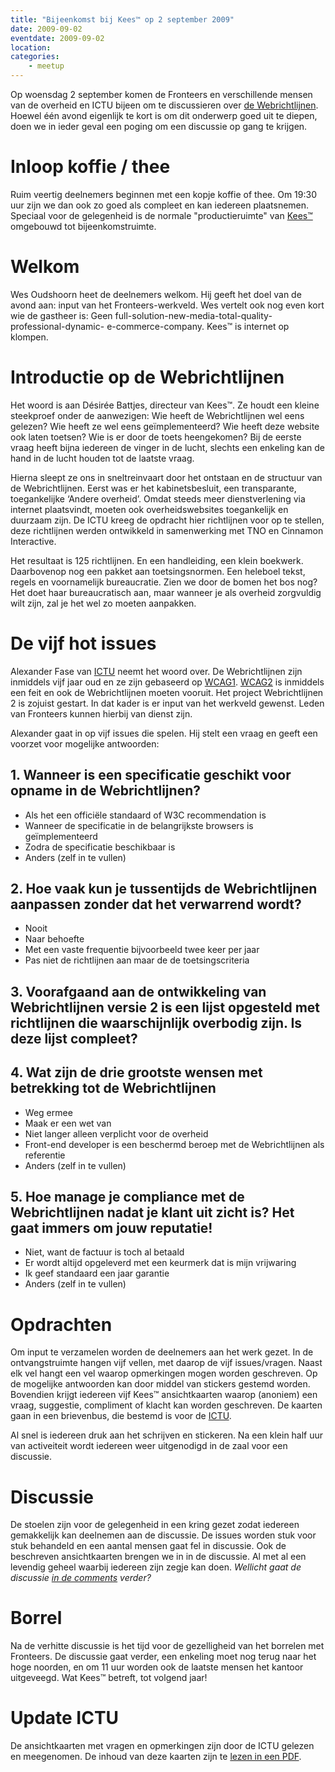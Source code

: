 ```yaml
---
title: "Bijeenkomst bij Kees™ op 2 september 2009"
date: 2009-09-02
eventdate: 2009-09-02
location: 
categories: 
    - meetup
---
```

Op woensdag 2 september komen de Fronteers en verschillende mensen van de overheid en ICTU bijeen om te discussieren over [de Webrichtlijnen](http://www.webrichtlijnen.nl/). Hoewel één avond eigenlijk te kort is om dit onderwerp goed uit te diepen, doen we in ieder geval een poging om een discussie op gang te krijgen.

# Inloop koffie / thee

Ruim veertig deelnemers beginnen met een kopje koffie of thee. Om 19:30 uur zijn we dan ook zo goed als compleet en kan iedereen plaatsnemen. Speciaal voor de gelegenheid is de normale "productieruimte" van [Kees™](http://www.kees-tm.nl/) omgebouwd tot bijeenkomstruimte.

# Welkom

Wes Oudshoorn heet de deelnemers welkom. Hij geeft het doel van de avond aan: input van het Fronteers-werkveld. Wes vertelt ook nog even kort wie de gastheer is: Geen full-solution-new-media-total-quality-professional-dynamic- e-commerce-company. Kees™ is internet op klompen.

# Introductie op de Webrichtlijnen

Het woord is aan Désirée Battjes, directeur van Kees™. Ze houdt een kleine steekproef onder de aanwezigen: Wie heeft de Webrichtlijnen wel eens gelezen? Wie heeft ze wel eens geïmplementeerd? Wie heeft deze website ook laten toetsen? Wie is er door de toets heengekomen? Bij de eerste vraag heeft bijna iedereen de vinger in de lucht, slechts een enkeling kan de hand in de lucht houden tot de laatste vraag.

Hierna sleept ze ons in sneltreinvaart door het ontstaan en de structuur van de Webrichtlijnen. Eerst was er het kabinetsbesluit, een transparante, toegankelijke ‘Andere overheid’. Omdat steeds meer dienstverlening via internet plaatsvindt, moeten ook overheidswebsites toegankelijk en duurzaam zijn. De ICTU kreeg de opdracht hier richtlijnen voor op te stellen, deze richtlijnen werden ontwikkeld in samenwerking met TNO en Cinnamon Interactive.

Het resultaat is 125 richtlijnen. En een handleiding, een klein boekwerk. Daarbovenop nog een pakket aan toetsingsnormen. Een heleboel tekst, regels en voornamelijk bureaucratie. Zien we door de bomen het bos nog? Het doet haar bureaucratisch aan, maar wanneer je als overheid zorgvuldig wilt zijn, zal je het wel zo moeten aanpakken.

# De vijf hot issues

Alexander Fase van [ICTU](http://www.ictu.nl/) neemt het woord over. De Webrichtlijnen zijn inmiddels vijf jaar oud en ze zijn gebaseerd op [WCAG1](http://www.w3.org/TR/WCAG10/). [WCAG2](http://www.w3.org/TR/WCAG20/) is inmiddels een feit en ook de Webrichtlijnen moeten vooruit. Het project Webrichtlijnen 2 is zojuist gestart. In dat kader is er input van het werkveld gewenst. Leden van Fronteers kunnen hierbij van dienst zijn.

Alexander gaat in op vijf issues die spelen. Hij stelt een vraag en geeft een voorzet voor mogelijke antwoorden:

## 1. Wanneer is een specificatie geschikt voor opname in de Webrichtlijnen?

* Als het een officiële standaard of W3C recommendation is
* Wanneer de specificatie in de belangrijkste browsers is geïmplementeerd
* Zodra de specificatie beschikbaar is
* Anders (zelf in te vullen)

## 2. Hoe vaak kun je tussentijds de Webrichtlijnen aanpassen zonder dat het verwarrend wordt?

* Nooit
* Naar behoefte
* Met een vaste frequentie bijvoorbeeld twee keer per jaar
* Pas niet de richtlijnen aan maar de de toetsingscriteria

## 3. Voorafgaand aan de ontwikkeling van Webrichtlijnen versie 2 is een lijst opgesteld met richtlijnen die waarschijnlijk overbodig zijn. Is deze lijst compleet?

## 4. Wat zijn de drie grootste wensen met betrekking tot de Webrichtlijnen

* Weg ermee
* Maak er een wet van
* Niet langer alleen verplicht voor de overheid
* Front-end developer is een beschermd beroep met de Webrichtlijnen als referentie
* Anders (zelf in te vullen)

## 5. Hoe manage je compliance met de Webrichtlijnen nadat je klant uit zicht is? Het gaat immers om jouw reputatie!

* Niet, want de factuur is toch al betaald
* Er wordt altijd opgeleverd met een keurmerk dat is mijn vrijwaring
* Ik geef standaard een jaar garantie
* Anders (zelf in te vullen)

# Opdrachten

Om input te verzamelen worden de deelnemers aan het werk gezet. In de ontvangstruimte hangen vijf vellen, met daarop de vijf issues/vragen. Naast elk vel hangt een vel waarop opmerkingen mogen worden geschreven. Op de mogelijke antwoorden kan door middel van stickers gestemd worden. Bovendien krijgt iedereen vijf Kees™ ansichtkaarten waarop (anoniem) een vraag, suggestie, compliment of klacht kan worden geschreven. De kaarten gaan in een brievenbus, die bestemd is voor de [ICTU](http://www.ictu.nl).

Al snel is iedereen druk aan het schrijven en stickeren. Na een klein half uur van activeiteit wordt iedereen weer uitgenodigd in de zaal voor een discussie.

# Discussie

De stoelen zijn voor de gelegenheid in een kring gezet zodat iedereen gemakkelijk kan deelnemen aan de discussie. De issues worden stuk voor stuk behandeld en een aantal mensen gaat fel in discussie. Ook de beschreven ansichtkaarten brengen we in in de discussie. Al met al een levendig geheel waarbij iedereen zijn zegje kan doen. *Wellicht gaat de discussie [in de comments](/blog/2009/08/bijeenkomst-september) verder?*

# Borrel

Na de verhitte discussie is het tijd voor de gezelligheid van het borrelen met Fronteers. De discussie gaat verder, een enkeling moet nog terug naar het hoge noorden, en om 11 uur worden ook de laatste mensen het kantoor uitgeveegd. Wat Kees™ betreft, tot volgend jaar!

# Update ICTU

De ansichtkaarten met vragen en opmerkingen zijn door de ICTU gelezen en meegenomen. De inhoud van deze kaarten zijn te [lezen in een PDF](/_downloads/2009/ingevulde-kaarten-leiden.pdf).